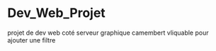 # Dev_Web_Projet
projet de dev web coté serveur
graphique camembert vliquable pour ajouter une filtre
